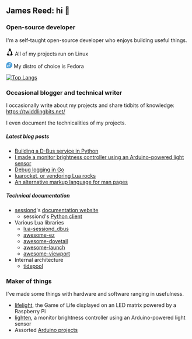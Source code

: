 ## James Reed: hi 👋

### Open-source developer

I'm a self-taught open-source developer who enjoys building useful things.

<a href="https://www.kernel.org/"><img src="https://github.com/devicons/devicon/blob/master/icons/linux/linux-plain.svg" width="20" height="20"/></a>
All of my projects run on Linux

<a href="https://getfedora.org/"><img src="https://github.com/devicons/devicon/blob/master/icons/fedora/fedora-plain.svg" width="17" height="17"/></a>
My distro of choice is Fedora

[![Top Langs](https://github-readme-stats.vercel.app/api/top-langs/?username=jcrd&layout=compact&langs_count=8)](https://github.com/anuraghazra/github-readme-stats)


### Occasional blogger and technical writer

I occasionally write about my projects and share tidbits of knowledge: https://twiddlingbits.net/

I even document the technicalities of my projects.

##### Latest blog posts

<!-- BLOG-POST-LIST:START -->
- [Building a D-Bus service in Python](https://twiddlingbits.net/building-a-d-bus-service-in-python)
- [I made a monitor brightness controller using an Arduino-powered light sensor](https://twiddlingbits.net/arduino-monitor-controller)
- [Debug logging in Go](https://twiddlingbits.net/debug-logging-in-go)
- [luarocket, or vendoring Lua rocks](https://twiddlingbits.net/luarocket)
- [An alternative markup language for man pages](https://twiddlingbits.net/alt-markup-for-man-pages)
<!-- BLOG-POST-LIST:END -->

##### Technical documentation

- [sessiond](https://github.com/jcrd/sessiond)'s [documentation website](https://sessiond.org/)
  - sessiond's [Python client](https://sessiond.org/python/)
- Various Lua libraries
  - [lua-sessiond_dbus](https://jcrd.github.io/lua-sessiond_dbus/)
  - [awesome-ez](https://jcrd.github.io/awesome-ez/)
  - [awesome-dovetail](https://jcrd.github.io/awesome-dovetail/)
  - [awesome-launch](https://jcrd.github.io/awesome-launch/)
  - [awesome-viewport](https://jcrd.github.io/awesome-viewport/)
- Internal architecture
  - [tidepool](https://github.com/jcrd/tidepool/blob/master/ARCHITECTURE.md)


### Maker of things

I've made some things with hardware and software ranging in usefulness.

* [lifelight](https://github.com/jcrd/lifelight), the Game of Life displayed on an LED matrix powered by a Raspberry Pi
* [lighten](https://github.com/jcrd/lighten), a monitor brightness controller using an Arduino-powered light sensor
* Assorted [Arduino projects](https://github.com/jcrd?tab=repositories&q=arduino&type=&language=&sort=)
